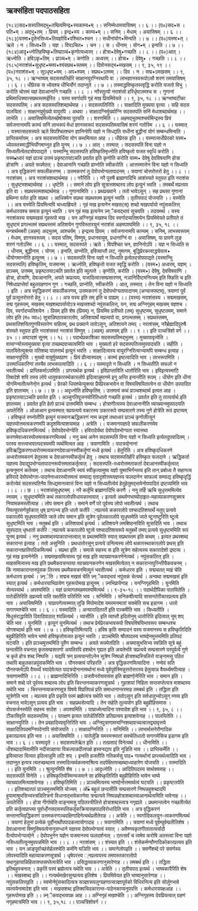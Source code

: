 ## ऋक्संहिता पदपाठसहिता
(१८२)सद•सस्पतिमद्भु•तम्प्रियमिन्द्र•स्यकाम्य•म् ।। सनिम्मेधामयासिषम् ।। ६ ।।
(प०)सद•स । पति•म् । अद्भु•तम् । प्रियम् । इन्द्र•स्य । काम्य•म् ।। सनिम् । मेधाम् । अयासिषम् ।। ६ ।।
(१८३)यस्मा•दृतेनसिध्य•तियज्ञोवि•पश्चित•श्चन ।। सधीनांयोग•मिन्वति ।। ७ ।।
(प०)यस्मा•त् । ऋते । न । सिध्य•ति । यज्ञ । विपऽचित• । चन ।। स । धीनाम् । योग•म् । इन्वति ।। ७ ।।
(१८४)आदृ•ध्नोतिहविष्कृ•तिम्प्राञ्चं•कृणोत्यध्वरम् ।। होत्रा•देवेषु•गच्छति ।। ८ ।।
(प०)आत् । ऋध्नोति । हविऽकृ•तिम् । प्राञ्च•म् । कणोति । अध्वरम् ।। होत्रा• । देवेषु• । गच्छति ।। ८ ।।
(१८५)नराशंसं•सुधृष्ट•ममप•श्यंसप्रथ•स्तमम् ।। दिवोनसद्भ•मखसम् ।। ९, ३५, १९ ।।
(प०)नराशंस•म् । सुऽधृष्ट•मम् । अप•श्यम् । सप्रथ•ऽतमम् ।। दिव । न । सद्म•ऽमखसम् ।। ९, ३५, १८ ।।
ऋग्भाष्यम्
सदसस्पतिर्हरि साक्षानयुरग्निरथापि वा ।
लाभज्ञानस्वरूपोऽसौ शरणं तमयासिषम् ।। ६ ।।
धीप्रेरक स ध्येयश्च धीभिर्योगं तदाप्नुते ।। ७ ।।
तस्माद्धविष्कृतस्त्वृद्धिं करोति यजतो विभु ।
करोति चोत्तमं यज्ञं देवाआनानि गच्छति ।। ८ ।।
नरैस्तुत्यो नराशंसो हरिर्धृष्टतमश्च स ।
गुणानां प्रथिमाधिक्यात्सप्रथस्तमईरित ।
यस्य स्वर्गादपि गृहं मख प्रियमिवेयते ।। ९, ३५, १८ ।।
ऋग्भाष्यटीका
सदसस्पतिम् । अत्र सदसस्पतिशब्दार्थमाह ।। सदसस्पतिरिति ।। साक्षादिति मुख्यया वृत्त्या । सहि सदस पालयिता । साक्षानयुर्मुख्यो वायुरपि । अथवा । साक्षादग्निर्मुख्योग्नि सदसस्पति सनिं मेधाशब्दार्थमाह ।। लाभेति ।। अयासिषमित्येतच्छेषोक्त्या पूरयति ।। शरणमिति ।। अहमद्भुतमाश्चर्यमिन्द्रस्य प्रियं सर्वजनानामपि काम्यं सनिं लाभरूपं मेधां ज्ञानस्वरूपं सदसस्पतिमयासिषं शरणं गतोस्मि ।। ६ ।।
यस्मात् । यस्मात्सदसस्पते ऋते विपश्चितश्चन ज्ञानिनोपि यज्ञो न सिध्द्यति सधीनां बुद्धीनां योगं सम्बन्धमिन्वति । प्राप्तिकर्मायम् । अत्र सदसस्पतेर्धिया योग कथमित्यत आह ।। धीप्रेरक इति ।। यस्मात्सधीप्रेरको यस्म• ध्येयस्तस्माद्धीभिर्योगमाप्नुत इति यु्नम् ।। ७ ।।
आत् । तस्मात् । सदसस्पतिं विना यज्ञो न सिध्यतीत्येतदत्रोपपाद्यते । यस्मान्भिु सदसस्पति हविष्कृतिमृध्नोति हविष्कृतो यजत स्वृधिं करोति । यस्म•ाध्वरं यज्ञं प्राञ्चं उत्तमं प्रकृष्टतयांऽचति प्रवर्तत इति कृणोति करोति यस्म• देवेषु देवविषयाणि होत्रा होत्राणि । 
अयते रूपमेतत् । देवाआनानि गच्छति प्राप्नोति स्वीकरोति । आत्तस्मात्तेन विना यज्ञो न सिध्यति । अत्र वृद्धिकरणं सफलीकरणम् । उत्तमकरणं तु देवोपभोग्यतापादनम् । त्रयाणां चोत्तरोत्तरो हेतु ।। ८ ।।
नराशंसम् । अत्र नराशंसशब्दार्थमाह ।। नरैरिति ।। नरै पुरुषै ब्राह्मणादिभि आशंस्यते स्तूयत इति नराशंस । सुधृष्टमशब्दार्थमाह ।। धृष्टेति ।। समाने लोप इति सूत्रात्तशब्दस्य लोप इत्यु्नं भवति । तमबर्थे मप्रत्यय इति वा । सप्रथस्तमशब्दार्थमाह ।। गुणानामिति ।। प्रथप्रख्याने । ततो भावेऽसुन् । सह प्रथसा गुणानां प्रथिम्ना वर्तत इति सप्रथा । आधिक्येन सप्रथा सप्रथस्तम इत्यु्नं भवति । तृतीयपादं योजयति ।। यस्येति ।। अत्र यस्येति प्रियमित्यपि चाध्याह्रियते । गृहं मख इत्यनेन मखस(स्) शब्दो मखपर्यायो नपुंसकलित्त् कर्मधारयश्च समास इत्यु्नं भवति । यन गृहं मख इत्यनेन न्न्न्ैकवद्भावं सूचयति । तदयमर्थ । यस्य नराशंसस्य सद्ममखसं गृहरूपो मख । यन अग्निगृहं मखश्च दिव स्वर्गादप्यतिशयेन प्रियमिवेयते प्रतीयते तं सुधृष्टमं प्रगल्भतमं सप्रथस्तमं अतिशयेन गुणविस्तारयु्नं नराशंसं अहमपश्यमिति ।। ९, ३५, १८ ।।
मन्त्रार्थमबरी
(अहम्) अद्भुतम्, आश्चर्यम् । इन्द्रस्य प्रियम् । सर्वजनानामपि काम्यम् । सनिम्, लाभस्वरूपम् । मेधाम्, ज्ञानस्वरूपम् । सदस पतिम्, विष्णुम्, प्रधानवायुम्, प्रधानाग्निं वा । अयासिषम्, या प्रापणे लुङ् शरणं गतोऽस्मि ।। ६ ।।
यस्मात्, सदसस्पते । ऋते । विपश्चित चन, ज्ञानिनोऽपि । यज्ञ न सिध्यति स । धीनाम्, बुद्धीनाम् । योगम् । इन्वति, प्राप्नोति, इविव्याप्तौ लट्, नुमागम, बुद्धिप्रेरकत्वाद्ध्येयत्व• धीयोगमाप्नोति इत्यु्नम् ।। ७ ।।
सदसस्पतिं विना यज्ञो न सिध्यति इत्येतदत्रोपपाद्यते (यस्मान्भिु सदसस्पति) हविष्कृतिम्, यजमानम् । ऋध्नोति, हविष्कृतो यजत स्वृद्धिं करोति । (यस्म•) अध्वरम्, यज्ञम् । प्राञ्चम्, उत्तमम्, प्रकृष्टतयाऽचति प्रवर्तत इति व्युत्पत्ते । कृणोति, करोति । (यस्म•) देवेषु, देवविषयाणि । होत्रा, होत्राणि, देवाआनानि, अयते क्रप्रत्यय, यजादित्वात्सम्प्रसारणम्, नञानिर्दिष्टमनित्यम् इति क्ङिति च इति निषेधाप्राप्तेर्वा बहुलग्रहणान गुण । गच्छति, प्राप्नोति, स्वीकरोति । आत्, तस्मात् । तेन विना यज्ञो न सिध्यति । इति । अत्र स्वृद्धिकरणं सफलीकरणम्, उत्तमकरणं तु देवोपभोग्यतापादानम् (अन्यत्स्पष्टम्), त्रयाणां पूर्वं पूर्वं प्रत्युत्तरोत्तरो हेतु ।। ८ ।।
अत्र यस्य इति तम् इति च ग्राह्यम् ।। (यस्य) नराशंसस्य । सद्ममखसम्, सद्म गृहरूपम्, मखसम् मखशब्दपर्यायोऽत्र मखसशब्दो नपुंसकलित्त्, यन, सद्म अग्निगृहम् मखसम् यज्ञश्च । दिव, स्वर्गादप्यतिशयेन । प्रियम् इति शेष (प्रियम्) न, प्रियमिव प्रतीयते (तम्) सुधृष्टमम्, सुधृष्टतमम्, समाने लोप इति (म० व्या०) सूत्रान्निष्ठातकारलोप, अतिशयार्थे मप्रत्ययो वा, प्रगल्भतमम् । सप्रथस्तमम्, प्रथसातिशयितगुणविस्तारेण सहितम्, प्रथ प्रख्याने ततोऽसुन्, अतिशायने तमप् । नराशंसम्, नरैर्ब्रह्मादिपुरुषै शंस्यते स्तूयत इति नराशंसस्तं नराशंसं विष्णुम् । (अहम्) अपश्यम् इति ।। ९ ।। इति पञ्चत्रिंशो वर्ग ।। ३५ ।। अष्टादशं सू्नम् ।। १८ ।।
पदार्थप्रकाशिका
सदसस्पतिमद्भुतम् । मुख्ययावृत्येति । वाय्वग्न्योस्त्वमुख्यया वृत्या तच्छब्दवाच्यत्वमिति भाव । मुख्यतो हरे सदसस्पतित्वमुपपादयति । सहीति । पालयितेत्युक्त्या पतिशब्द पालनार्थ इत्यु्नं भवति । साक्षादित्यस्य वायुरग्निरित्याभ्यामपि सम्बन्ध इत्याह । साक्षानयुरिति । मुख्यो वायुर्मुख्यप्राण । प्रियं प्रीत्यास्पदम् । काम्यं इष्टत्वादिति भाव । लाभरूपमिति । उत्तमाधिकारिणां तस्यैव लाभरूपत्वादिति ।। ६ ।।
यस्मादृते न सिध्यति । न सिध्यतीति सफलो न भवतीत्यर्थ । प्राप्तिकर्माऽयमिति । प्राप्त्यर्थक इत्यर्थ । इविप्राप्ताविति धातोरिति भाव । इविइत्यस्माटि तिबादेशे शपि तस्य लोपे धातुवकारस्थेकारलोपे इदित्वान्नुमागमे इनु अन्ति इन्वन्तीति रूपम् । धीयोग इति धीनां योगमिन्वतीत्यनेनो्न इत्यर्थ । प्रेरको धियश्चेत्युक्त्या प्रैर्यप्रेरकभावेन वा विषयविषयितात्वेन वा धीयोग उपपादित इति ज्ञातव्यम् ।। ७ ।। छ ।।
अदृध्नोति हविष्कृतिम् । उत्तमत्वं कथं प्राञ्चशब्दार्थ इत्यत आह । प्रकृष्टतयाऽञ्चति प्रवर्तत इति । अञ्चुगतिपूजनयोरितिधातो गच्छति इत्यर्थ । प्रवर्तत इति तु तात्पर्यार्थ इति ज्ञातव्यम् । प्रवर्तत इति हेतो प्राञ्चं उत्तममिति सम्बन्ध । होत्राणीत्यस्य देवाआनानीति व्याख्यानमुपपादयति अयतेरिति । ओआआन इत्यस्मात् त्रप्रयत्यये वकारस्य उकाररूपे सम्प्रसारणे तस्य गुणे होत्रेति रूपं द्रष्टव्यम् । हविष्कृतं रुघ्नोतीति इत्यु्नं यजमानऋद्धिकरणं नाम कदृशं तथाध्वरं प्राञ्चं कृणोतीत्यु्नं यज्ञस्योत्तमत्वकरणमपि कदृशमित्याशयामाह । अत्रेति ।। यजमानयज्ञादे सफलीकरणमेव हविष्कृदधिकरणमित्यर्थ । देवोपदेवभोग्येति । हविरादेर्यथा देवोपदेवभोग्यता स्यात्तथा करणमेवाध्वरस्योत्तमत्वकरणमित्यर्थ । ननु कथं अनेन सदसस्पतिं विना यज्ञो न सिध्यति इत्येतदुपपादितम् । परस्य सत्त्त्यभावात्पदत्रयमपि व्यर्थमित्यत आह । त्रयाणामिति । पादत्रयो्नानां हविऋद्धिकरणाध्वरोत्तमत्वकरणदेवाआनस्वीकर्तॄणां मध्ये इत्यर्थ । हेतुरिति । अत्र हविष्कृदधिकरणे अध्वरोत्तमकरणं हेतुस्तव च देवाआनस्वीकर्तृत्वं हेतु । तथाच सदसस्पतिर्हरि हविष्कृत फलदाने । ऋद्धिकर्ता यज्ञस्य देवाद्युपभोग्यतापादनरूपोत्तमताकर्तृत्वात् । सदसस्पति-रध्वरोत्तमताकर्ता देवाआनस्वीकर्तृत्वात् इत्यनुमानं कर्तव्यम् । तथाच देवाआनानि स्वयं स्वीकृत्यामुष्य यज्ञो युष्माभिर्गन्तव्य इति तान् प्रबोध्य तै सहागत्य हविरादे देवोपभोग्ता-पादनेनाध्वरस्योत्तमत्वं सम्पाद्य एतादृशोत्तमयज्ञस्य फलदानेन साफल्यं सम्पाद्य हविष्कृदृद्धिं करोत्येवं सदसस्पतिनैव सिध्द्यमानत्वात्तं विना यज्ञो न सिध्यतीत्येवं हेतुहेतुमद्भावेनोपपादितं द्रष्टव्यमिति भाव ।। ८ ।। छ ।।
नराशंसंसुधृष्टमम् । नरै कर्तृभि ब्राह्मणादिभि करणै । ननु तर्हि ऋचि सुधृत्तममित्येव व्नव्यम् । सुधृष्टममिति कथं तकारलोपविधायकाभावात् । इत्यतो अथर्वणभाष्योदाहृत-महाव्याकरणसूत्रमत्र नियामकमस्तीत्याह । लोप समान इति । समाने वर्णे परे पूर्वस्य लोपो भवतीत्यर्थ । तथाच स्वित्युपसर्गपूर्वकात् धृष् प्रागल्भ्य इति धातो कर्तरि ्नप्रत्यये ककारलोपे पश्चादतिशयार्थे मतुप् प्रत्यये पकारलोपे सुधृष्तातमिति जाते लोप समान इति सूत्रेण पूर्वतकारलोपे सुधृष्तमेति जाते ष्टुनाष्टुरिति ष्टुत्वे सुधृष्टमिति भाव । मतुबर्थ इति । अतिशयार्थ इत्यर्थ । अतिशयने तमबिष्ठनाविति सूत्रादिति भाव । तथाच सूपपदात् धृष्धातो कर्तरि ्नप्रत्यये ककारलोपे ष्टुत्वे पश्चादतिशयरूपे मतुबर्थे तमप् प्रत्यये सुधृष्टममिति रूपं यु्नम् इत्यर्थ । ननु प्रथशब्दस्याकारान्तत्वात् स प्रथतममिति स्यात् सप्रथस्तम इति कथम् । इत्यत प्रथस्शब्द सकारान्त इत्याह । ततो असुनिति । प्रथधातोरसुन् प्रत्यये उनित्यस्य लोपे थकारस्थाकारलोपे प्रथस् इति सकारान्तप्रातिपदिकमित्यर्थ । सप्रथा इति । समासे सहस्य स इति सूत्रेण सहेत्यस्य सकारादेशो द्रष्टव्य । गृहं मख इत्यनेनेति । सद्ममखसमित्यस्य गृहं मख इति व्याख्यानकरणेनेत्यर्थ । नपुंसकलित्त् इति । मखसमित्यस्य मख इति प्रथमैकवचनतया व्याख्यानकरणेन मखसमित्येतत् न सकारान्तपुत्त्न्तिीयैकवचनम् । किं नामाकारान्तनपुंसक लित्त्स्य प्रथमैकवचनमित्यु्नं भवतीत्यर्थ । कर्मधारय इति । सद्मचतत् मखं चेति कर्मधारय इत्यर्थ । न्न्न्ेति । सद्मच मखसं चेति न्न्न्ैकवद्भावं नपुंसकं चेत्यर्थ । अन्यथा सद्ममखसं इति स्यात् इत्यर्थ । कर्मधारयाभिप्रायेण गृहरूपोमख इत्यु्नम् । न्न्नभिप्रायेणाह । यनग्निगृहमिति । यु्नमिति सेत्यस्यार्थ । अपश्यमिति । यज्ञं प्रत्यागतमहमपश्यमित्यर्थ ।। ९-३५-१८ ।।
पदार्थदीपिका
पालयितेति । पातेर्डतिरिति डप्रत्यये पाति रक्षतीति पतिरिति भाव । सनिमिति । सनिकषीत्यादि सासनतेरीकारप्रत्यय इति भाव । अयासिषमिति । याप्रापणेत्यस्मात् लुङि मिपोमादेश यमरमनमातां सक्चेति सच इडागम । धातो सगागमश्चेति भाव ।। ६ ।।
यस्मादिति । अन्यारादितरर्ते इति पञ्चमीति भाव । सिध्यतीति । षिधुसंराद्धाविति दिवादिपाठात् श्यन्नित्यर्थ । व्यासीति । इति व्याप्तौ इदितोनुम् धातोरिति इदित्वात् नुम् शप् चेति भाव । यु्नमिति । इत्यु्नं यु्नमित्यर्थ । तथाच प्रेर्यप्रेरकभावरूपो विषयविषयिभावरूप सम्बन्धश्च योगशब्दार्थ इति भाव ।। ७ ।।
हविष्कृतिमित्यादि । हविष कृति सम्पादनं यस्य यजमानस्य स हविष्कृतिदिति बहुव्रीहिरिति भावेन भाष्ये हविष्कृतोयजत इत्यु्नं भवति । प्राञ्चमिति श्रौतपदस्य भाष्यो्नमुत्तममिति प्रतिपदं घटयति । इति प्राञ्चमुत्तममिति पूर्वेण सम्बन्ध । अयते रूपमेतदिति । अयमासुभसिभ्य स्वन्निति सूत्रे बहुं छन्दसीति वचनात् कृतसम्प्रसारणो अयतिरपि हशब्देन गृह्यत इति अयतेर्भावे
त्रप्रत्यये सम्प्रसारणे परपूर्वत्वे गुणे च कृते होत्र शब्द निष्पत्ति । यद्यपि त्रन् प्रत्ययान्तोऽनेन
सूत्रेण निष्पन्नो होत्रशब्दस्त्रिलित्ते वाङ्नामसु पठित तथापि बाहुलकान्नपुंसकमिति भाव । पौनरुक्त्यं परिहरति । अत्र वृद्धिकरणमित्यादिना । नन्वेवं सति पौनरुक्त्येऽपि वैयर्थ्यं
स्यादेवेत्यत पादत्रयो्नानामर्थानां मध्ये पूर्वपूर्वस्मिन्नुत्तरोत्तरस्य हेतुत्वान्न वैयर्थ्यमपीत्याह । त्रयाणामपीति ।। ८ ।।
ब्राह्मणादिभिरिति । प्रजावैनरोवावसंस इति ब्राह्मणो्नेरिति भाव । समान इति । समाने शब्दे परे पूर्वस्य शब्दस्य लोप इति चिरन्तनव्याकरणसूत्रार्थ । गुहाशयां निहिता सप्तसप्तेत्यत्र माशब्दस्य यथेति भाव । चिरन्तनव्याकरणसूत्र विषये विप्रतिपन्नं प्रति समाधानान्तरमाह तमबर्थ इति । तद्धिता इति सूत्रेणेति भाव । मप्रत्यय इति प्रकृति परमं ब्रह्मेत्यत्र यथेति भाव । ततोऽसुन् इति सर्वधातुभ्योऽसुन् व्नव्य इति वचनात् भावेऽसुन् प्रत्यय इति भाव । सहप्रथसेत्यादि । तेन सहेति तुल्ययोग इति बहुव्रीहिसमास । वोपसर्जनस्येति सहस्य सादेश । अपश्यमिति । पाघ्राध्मेत्यादिना पश्यादेश इति भाव ।। ९, ३५, ८ ।।
टीकाविवृति
सदसस्पतिम् ।। पारक्षण इत्यत पातेर्डतिरिति डतिप्रत्यय इत्याशयेनाह ।। पालयितेति ।। साक्षानयुरिति ।। तेन प्रवहादिव्यावृत्तिरिति भाव । अग्निपुत्राणामप्यग्निशब्दवाच्यत्वात्तद्व्यावृत्तये साक्षादितिपदमग्निपदेनापि संयोजयति ।। साक्षादग्निरिति ।। सनिमिति ।। लाभार्थसनेरौणादिक इकारप्रत्यय इति भाव ।। अयासिषमिति ।। यातेर्लुङि यमरमनमातां सक्चेतिधातो सगागमेसिच इडागम इति भाव ।। ६ ।।
यस्मादृते ।। सदसस्पतेर्ऋत इति ।। तत्प्रसादं विनेत्यर्थ ।। धीनामिति ।। धीशब्दादामिवामीति नदीसञ्ज्ञाया विकल्पान्नदीत्वपक्षे ह्रस्वनद्याप इति नुडिति भाव ।। प्राप्तिकर्मेति ।। इविव्याप्ता वित्यत इदित्वान्नुमि लटि शप् । इन्वति व्रजतीति गतिकर्मसु पाठ• गत्यर्थानां प्राप्त्यर्थत्वादिति भाव । तदाप्नुत इत्यत्र त्यतच्छब्दस्य तस्मादित्यर्थकत्वमाश्रित्य तदपेक्षितयच्छब्दाध्याहारेण योजयति ।। यस्मादिति ।। इति यु्नमिति ।। श्रुत्यु्नमिति शेष ।। ७ ।।
आदृध्नोति ।। आदितिपदस्य सार्थक्यमाह ।। सदसस्पतिं विनेति ।। हविषकृतिर्यस्मिन्यजमाने सा हविष्कृतिरिति बहुव्रीहिरिति भावेन भाष्ये व्याख्यातमित्याशयेनाह ।। हविष्कृतिमिति ।। प्राञ्चमित्यस्य भाष्यो्नोत्तमार्थत्वं घटयति ।। प्रकृष्टतयेति ।। इतिशब्दात्परं प्राञ्चमुत्तममिति योज्यम् । ओ•े बहुलं छन्दसीति सम्प्रसारणे निष्पन्नहुशब्दादपि हुयामाश्रुभसिभ्यस्त्रन्नितित्रनो विधानाद्भावेकरणेवा त्रन्प्रत्यये निष्पन्नहोत्राशब्दस्याआनार्थत्वमिति भावेनाह ।। अयतेरिति ।। होत्रा गीर्गाथेति वाङ्नामसु पठितस्त्रीलित्ते होत्राशब्दस्त्वत्र नगृह्यते । प्रथमान्तत्वेन गच्छतीत्येतं प्रति कर्तृत्वप्राप्त्या पूर्वार्धो्नसदसस्पतिकर्तृकक्रियासहपाठविरोधादिति भाव । अत्र वृद्धिकरणं सन्तानाभिवृद्धिकरणं उत्तमकरणञ्चदक्षिणादिनेत्यर्थप्रतीतेराह ।। अत्रेति ।। स्वर्गादिफलयु्न-त्वकरणमित्यर्थ । त्रयाणां हेतूनां प्रत्येकं पूर्वो्नार्थोपपादकत्वायोगादाह ।। त्रयाणामिति ।। त्रयाणां मध्ये पूर्वम्पूर्वम्प्रतीतिशेष । देवाआनानां विष्णुविषयत्वेनानुसन्धाने यज्ञस्य देवोपभोग्यत्वं स्यात् । अवैष्णवकृतगीतातात्पर्यादौ दैत्योपभोग्यत्वो्ने । देवोपभु्नेन यज्ञेन
यजमानस्य फलदर्शनात् । एतत्सर्वं च त्वमेव करोषि अतस्त्वां विना यज्ञो नसिध्यतीत्यु्नमुपपन्नमिति भाव ।। ८ ।।
नराशंसम् ।। शंस्यत इति ।। शंसेकर्मण्यौणादिकोकारप्रत्यय इति भाव । यन आङ्पूर्वाच्छंसेर्हलश्चेति कर्मणि घञिति भाव ।। समानेलोपइति ।। सवर्णेशब्दे परे सवर्णस्य लोपस्यादिति महाव्याकरणसूत्रार्थ । धृषेपरस्य ्नप्रत्ययस्य तमपस्तकारलोपो यथागुहायान्निहितासप्तसप्तेत्यत्रेति भाव । प्रसिद्धव्याकरणानुसारेणाह ।। तमबर्थ इति ।। तद्धिता इतिबहुवचनात् । प्रकृतिं परमं ब्रह्मेत्यत्र यथेति भाव ।। अत्रेति ।। तृतीयपाद इत्यर्थ । भाष्यकारैरिति शेष ।। मखस्शब्द इति ।। गत्यर्थमखेरसुन्प्रत्यय इतिशेष । प्रियमिवेयत इति भाष्यानुसारेणाह ।। नपुंसकलित्त्इति ।। स्वमोर्नपुंसकादित्यत्र सञ्ज्ञारूपलुग्ग्रहणात्सञ्ज्ञापूर्वको विधिरनित्य इति सोर्लुगभावे व्यत्ययेनामादेश इति भाव । मखसशब्द इतिक्वचिदकारान्त-पाठेनकाप्यनुपपत्ति । कर्मधारयपक्षआह ।। गृहरूपोमख इति ।। न्न्न्ैकवद्भावपक्ष आह ।। अग्निगृहं मखश्चेति ।। अग्निगृहस्य देवप्रियत्वात् ग्रहणं नगृहमात्रमिति भाव ।। ९, ३५,१८ ।। पञ्चत्रिंशोवर्ग ।।
 